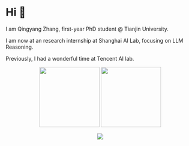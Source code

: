 # Hi 🤗

I am Qingyang Zhang, first-year PhD student @ Tianjin University.

I am now at an research internship at Shanghai AI Lab, focusing on LLM Reasoning.

Previously, I had a wonderful time at Tencent AI lab.

<p align="center">
  <img height="160px" src="https://github-readme-stats-sigma-five.vercel.app/api?username=QingyangZhang&show_icons=true&count_private=true&include_all_commits=true&theme=dracula" />
  <img height="160px" src="https://streak-stats.demolab.com/?user=QingyangZhang&show_icons=true&count_private=true&include_all_commits=true&theme=dracula" />
</p>

<p align="center">
  <img src="https://profile-counter.glitch.me/QingyangZhang/count.svg" />
</p>

